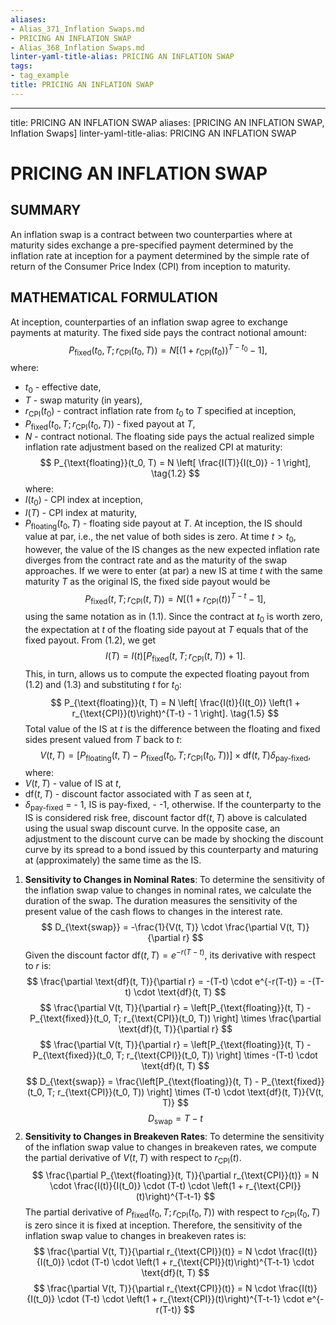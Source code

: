 ```yaml
---
aliases:
- Alias_371_Inflation Swaps.md
- PRICING AN INFLATION SWAP
- Alias_368_Inflation Swaps.md
linter-yaml-title-alias: PRICING AN INFLATION SWAP
tags:
- tag_example
title: PRICING AN INFLATION SWAP
---
```



---
title: PRICING AN INFLATION SWAP
aliases: [PRICING AN INFLATION SWAP,  Inflation Swaps]
linter-yaml-title-alias: PRICING AN INFLATION SWAP
# PRICING AN INFLATION SWAP
## SUMMARY
An inflation swap is a contract between two counterparties where at maturity sides exchange a pre-specified payment determined by the inflation rate at inception for a payment determined by the simple rate of return of the Consumer Price Index (CPI) from inception to maturity.
## MATHEMATICAL FORMULATION
At inception,  counterparties of an inflation swap agree to exchange payments at maturity. The fixed side pays the contract notional amount:
$$
P_{\text{fixed}}(t_0,  T; r_{\text{CPI}}(t_0,  T)) = N \left[ \left(1 + r_{\text{CPI}}(t_0)\right)^{T-t_0} - 1 \right],  \tag{1.1}
$$
where:
- $t_0$ - effective date,
- $T$ - swap maturity (in years),
- $r_{\text{CPI}}(t_0)$ - contract inflation rate from $t_0$ to $T$ specified at inception,
- $P_{\text{fixed}}(t_0,  T; r_{\text{CPI}}(t_0,  T))$ - fixed payout at $T$,
- $N$ - contract notional.
The floating side pays the actual realized simple inflation rate adjustment based on the realized CPI at maturity:
$$
P_{\text{floating}}(t_0,  T) = N \left[ \frac{I(T)}{I(t_0)} - 1 \right],  \tag{1.2}
$$
where:
- $I(t_0)$ - CPI index at inception,
- $I(T)$ - CPI index at maturity,
- $P_{\text{floating}}(t_0,  T)$ - floating side payout at $T$.
At inception,  the IS should value at par,  i.e.,  the net value of both sides is zero. At time $t > t_0$,  however,  the value of the IS changes as the new expected inflation rate diverges from the contract rate and as the maturity of the swap approaches. If we were to enter (at par) a new IS at time $t$ with the same maturity $T$ as the original IS,  the fixed side payout would be
$$
P_{\text{fixed}}(t,  T; r_{\text{CPI}}(t,  T)) = N \left[ \left(1 + r_{\text{CPI}}(t)\right)^{T-t} - 1 \right],  \tag{1.3}
$$
using the same notation as in (1.1). Since the contract at $t_0$ is worth zero,  the expectation at $t$ of the floating side payout at $T$ equals that of the fixed payout. From (1.2),  we get
$$
I(T) = I(t) \left[ P_{\text{fixed}}(t,  T; r_{\text{CPI}}(t,  T)) + 1 \right]. \tag{1.4}
$$
This,  in turn,  allows us to compute the expected floating payout from (1.2) and (1.3) and substituting $t$ for $t_0$:
$$
P_{\text{floating}}(t,  T) = N \left[ \frac{I(t)}{I(t_0)} \left(1 + r_{\text{CPI}}(t)\right)^{T-t} - 1 \right]. \tag{1.5}
$$
Total value of the IS at $t$ is the difference between the floating and fixed sides present valued from $T$ back to $t$:
$$
V(t,  T) = \left[ P_{\text{floating}}(t,  T) - P_{\text{fixed}}(t_0,  T; r_{\text{CPI}}(t_0,  T)) \right] \times \text{df}(t,  T)\delta_{\text{pay-fixed}}, 
\tag{1.6}
$$
where:
- $V(t,  T)$ - value of IS at $t$,
- $\text{df}(t,  T)$ - discount factor associated with $T$ as seen at $t$,
- $\delta_{\text{pay-fixed}}$ =
		- 1,  IS is pay-fixed,
		- -1,  otherwise.
If the counterparty to the IS is considered risk free,  discount factor $\text{df}(t,  T)$ above is calculated using the usual swap discount curve. In the opposite case,  an adjustment to the discount curve can be made by shocking the discount curve by its spread to a bond issued by this counterparty and maturing at (approximately) the same time as the IS.
1. **Sensitivity to Changes in Nominal Rates**:
   To determine the sensitivity of the inflation swap value to changes in nominal rates,  we calculate the duration of the swap. The duration measures the sensitivity of the present value of the cash flows to changes in the interest rate.
   $$
   D_{\text{swap}} = -\frac{1}{V(t,  T)} \cdot \frac{\partial V(t,  T)}{\partial r}
  $$
   Given the discount factor $\text{df}(t,  T) = e^{-r(T-t)}$,  its derivative with respect to $r$ is:
   $$
   \frac{\partial \text{df}(t,  T)}{\partial r} = -(T-t) \cdot e^{-r(T-t)} = -(T-t) \cdot \text{df}(t,  T)
  $$
   $$
   \frac{\partial V(t,  T)}{\partial r} = \left[P_{\text{floating}}(t,  T) - P_{\text{fixed}}(t_0,  T; r_{\text{CPI}}(t_0,  T)) \right] \times \frac{\partial \text{df}(t,  T)}{\partial r}
  $$
   $$
   \frac{\partial V(t,  T)}{\partial r} = \left[P_{\text{floating}}(t,  T) - P_{\text{fixed}}(t_0,  T; r_{\text{CPI}}(t_0,  T)) \right] \times -(T-t) \cdot \text{df}(t,  T)
  $$
   $$
   D_{\text{swap}} = \frac{\left[P_{\text{floating}}(t,  T) - P_{\text{fixed}}(t_0,  T; r_{\text{CPI}}(t_0,  T)) \right] \times (T-t) \cdot \text{df}(t,  T)}{V(t,  T)}
  $$
   $$
   D_{\text{swap}} = T - t
  $$
2. **Sensitivity to Changes in Breakeven Rates**:
   To determine the sensitivity of the inflation swap value to changes in breakeven rates,  we compute the partial derivative of $V(t,  T)$ with respect to $r_{\text{CPI}}(t)$.
   $$
   \frac{\partial P_{\text{floating}}(t,  T)}{\partial r_{\text{CPI}}(t)} = N \cdot \frac{I(t)}{I(t_0)} \cdot (T-t) \cdot \left(1 + r_{\text{CPI}}(t)\right)^{T-t-1}
  $$
   The partial derivative of $P_{\text{fixed}}(t_0,  T; r_{\text{CPI}}(t_0,  T))$ with respect to $r_{\text{CPI}}(t_0,  T)$ is zero since it is fixed at inception.
   Therefore,  the sensitivity of the inflation swap value to changes in breakeven rates is:
   $$
   \frac{\partial V(t,  T)}{\partial r_{\text{CPI}}(t)} = N \cdot \frac{I(t)}{I(t_0)} \cdot (T-t) \cdot \left(1 + r_{\text{CPI}}(t)\right)^{T-t-1} \cdot \text{df}(t,  T)
  $$
   $$
   \frac{\partial V(t,  T)}{\partial r_{\text{CPI}}(t)} = N \cdot \frac{I(t)}{I(t_0)} \cdot (T-t) \cdot \left(1 + r_{\text{CPI}}(t)\right)^{T-t-1} \cdot e^{-r(T-t)}
  $$
  $$
$$
